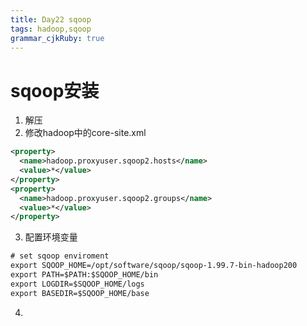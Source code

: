 ```yaml
---
title: Day22 sqoop 
tags: hadoop,sqoop
grammar_cjkRuby: true
---
```



# sqoop安装

1. 解压
2. 修改hadoop中的core-site.xml

``` xml
<property>
  <name>hadoop.proxyuser.sqoop2.hosts</name>
  <value>*</value>
</property>
<property>
  <name>hadoop.proxyuser.sqoop2.groups</name>
  <value>*</value>
</property>
```
3. 配置环境变量 

``` xml
# set sqoop enviroment
export SQOOP_HOME=/opt/software/sqoop/sqoop-1.99.7-bin-hadoop200
export PATH=$PATH:$SQOOP_HOME/bin
export LOGDIR=$SQOOP_HOME/logs
export BASEDIR=$SQOOP_HOME/base
```


4. 


